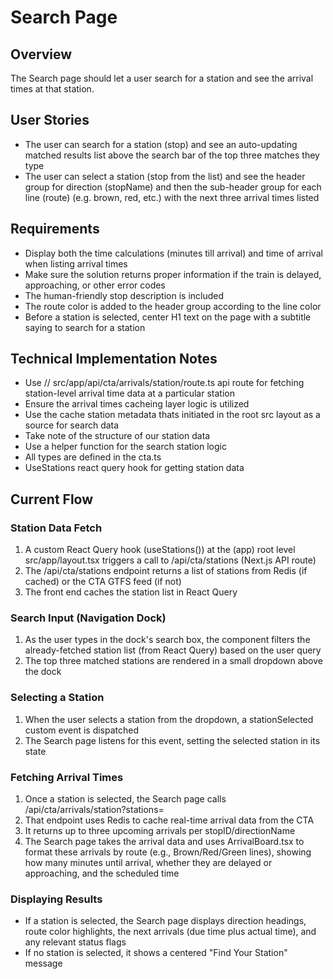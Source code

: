 # Search Page

## Overview
The Search page should let a user search for a station and see the arrival times at that station.

## User Stories
- The user can search for a station (stop) and see an auto-updating matched results list above the search bar of the top three matches they type
- The user can select a station (stop from the list) and see the header group for direction (stopName) and then the sub-header group for each line (route) (e.g. brown, red, etc.) with the next three arrival times listed

## Requirements
- Display both the time calculations (minutes till arrival) and time of arrival when listing arrival times
- Make sure the solution returns proper information if the train is delayed, approaching, or other error codes
- The human-friendly stop description is included
- The route color is added to the header group according to the line color
- Before a station is selected, center H1 text on the page with a subtitle saying to search for a station

## Technical Implementation Notes
- Use // src/app/api/cta/arrivals/station/route.ts api route for fetching station-level arrival time data at a particular station
- Ensure the arrival times cacheing layer logic is utilized
- Use the cache station metadata thats initiated in the root src layout as a source for search data
- Take note of the structure of our station data
- Use a helper function for the search station logic
- All types are defined in the cta.ts
- UseStations react query hook for getting station data

## Current Flow

### Station Data Fetch
1. A custom React Query hook (useStations()) at the (app) root level src/app/layout.tsx triggers a call to /api/cta/stations (Next.js API route)
2. The /api/cta/stations endpoint returns a list of stations from Redis (if cached) or the CTA GTFS feed (if not)
3. The front end caches the station list in React Query

### Search Input (Navigation Dock)
1. As the user types in the dock's search box, the component filters the already-fetched station list (from React Query) based on the user query
2. The top three matched stations are rendered in a small dropdown above the dock

### Selecting a Station
1. When the user selects a station from the dropdown, a stationSelected custom event is dispatched
2. The Search page listens for this event, setting the selected station in its state

### Fetching Arrival Times
1. Once a station is selected, the Search page calls /api/cta/arrivals/station?stations=<stationId>
2. That endpoint uses Redis to cache real-time arrival data from the CTA
3. It returns up to three upcoming arrivals per stopID/directionName
4. The Search page takes the arrival data and uses ArrivalBoard.tsx to format these arrivals by route (e.g., Brown/Red/Green lines), showing how many minutes until arrival, whether they are delayed or approaching, and the scheduled time

### Displaying Results
- If a station is selected, the Search page displays direction headings, route color highlights, the next arrivals (due time plus actual time), and any relevant status flags
- If no station is selected, it shows a centered "Find Your Station" message